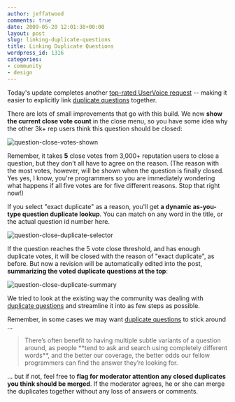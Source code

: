 ```yaml
---
author: jeffatwood
comments: true
date: 2009-05-20 12:01:38+00:00
layout: post
slug: linking-duplicate-questions
title: Linking Duplicate Questions
wordpress_id: 1316
categories:
- community
- design
---
```



Today's update completes another [top-rated UserVoice request](http://stackoverflow.uservoice.com/pages/1722-general/suggestions/28071-enforcing-link-to-original-exact-duplicate-question) -- making it easier to explicitly link [duplicate questions](http://blog.stackoverflow.com/2009/04/handling-duplicate-questions/) together. 



There are lots of small improvements that go with this build. We now **show the current close vote count** in the close menu, so you have some idea why the other 3k+ rep users think this question should be closed:



![question-close-votes-shown](http://blog.stackoverflow.com/wp-content/uploads/question-close-votes-shown.png)



Remember, it takes **5** close votes from 3,000+ reputation users to close a question, but they don't all have to agree on the reason. (The reason with the most votes, however, will be shown when the question is finally closed. Yes yes, I know, you're programmers so you are immediately wondering what happens if all five votes are for five different reasons. Stop that right now!)



If you select "exact duplicate" as a reason, you'll get **a dynamic as-you-type question duplicate lookup**. You can match on any word in the title, or the actual question id number here.



![question-close-duplicate-selector](http://blog.stackoverflow.com/wp-content/uploads/question-close-duplicate-selector.png)



If the question reaches the 5 vote close threshold, and has enough duplicate votes, it will be closed with the reason of "exact duplicate", as before. But now a revision will be automatically edited into the post, **summarizing the voted duplicate questions at the top**:



![question-close-duplicate-summary](http://blog.stackoverflow.com/wp-content/uploads/question-close-duplicate-summary.png)



We tried to look at the existing way the community was dealing with [duplicate questions](http://blog.stackoverflow.com/2009/04/handling-duplicate-questions/) and streamline it into as few steps as possible.



Remember, in some cases we may want [duplicate questions](http://blog.stackoverflow.com/2009/04/handling-duplicate-questions/) to stick around ...





<blockquote>
There’s often benefit to having multiple subtle variants of a question around, as people **tend to ask and search using completely different words**, and the better our coverage, the better odds our fellow programmers can find the answer they’re looking for. 
</blockquote>





... but if not, feel free to **flag for moderator attention any closed duplicates you think should be merged**. If the moderator agrees, he or she can merge the duplicates together without any loss of answers or comments.

